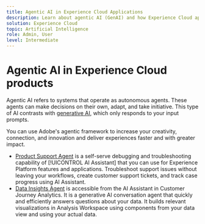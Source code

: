 ```yaml
---
title: Agentic AI in Experience Cloud Applications
description: Learn about agentic AI (GenAI) and how Experience Cloud applications use Adobe's agentic framework. 
solution: Experience Cloud
topic: Artificial Intelligence
role: Admin, User
level: Intermediate
---
```

# Agentic AI in Experience Cloud products

Agentic AI refers to systems that operate as autonomous agents. These agents can make decisions on their own, adapt, and take initiative. This type of AI contrasts with [generative AI](generative-ai.md), which only responds to your input prompts.

You can use Adobe's agentic framework to increase your creativity, connection, and innovation and deliver experiences faster and with greater impact. 

* [Product Support Agent](https://experienceleague.adobe.com/en/docs/experience-platform/ai-assistant/new-features/customer-support) is a self-serve debugging and troubleshooting capability of [!UICONTROL AI Assistant] that you can use for Experience Platform features and applications. Troubleshoot support issues without leaving your workflows, create customer support tickets, and track case progress using AI Assistant.
* [Data Insights Agent](https://experienceleague.adobe.com/en/docs/analytics-platform/using/cja-overview/cja-b2c-overview/data-analysis-ai) is accessible from the AI Assistant in Customer Journey Analytics. It is a generative AI conversation agent that quickly and efficiently answers questions about your data. It builds relevant visualizations in Analysis Workspace using components from your data view and using your actual data.


